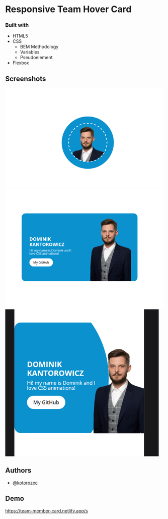 # Responsive Team Hover Card

### Built with

-   HTML5
-   CSS
    -   BEM Methodology
    -   Variables
    -   Pseudoelement
-   Flexbox

## Screenshots

![Starting position - desktop](../Responsive%20team%20hover%20card/images/screenshot-1.png)
![Hover effect - desktop](../Responsive%20team%20hover%20card/images/screenshot-2.png)
![Hover effect - mobile](../Responsive%20team%20hover%20card/images/Screenshot_mobile.png)

## Authors

-   [@kotorozec](https://github.com/kotorozec)

## Demo

https://team-member-card.netlify.app/s
